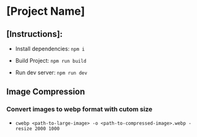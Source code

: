 # [Project Name]

## [Instructions]:

- Install dependencies: `npm i`

- Build Project: `npm run build`

- Run dev server: `npm run dev`

## Image Compression

### Convert images to webp format with cutom size

- `cwebp <path-to-large-image> -o <path-to-compressed-image>.webp -resize 2000 1000`
